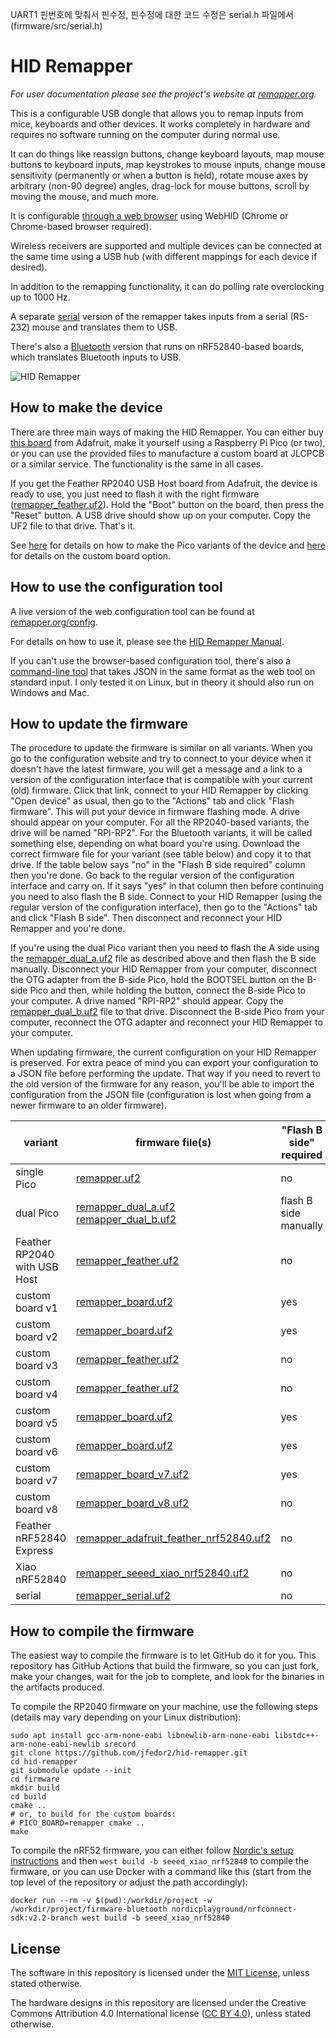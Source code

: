 UART1 핀번호에 맞춰서 핀수정, 핀수정에 대한 코드 수정은 serial.h 파일에서(firmware/src/serial.h)
# HID Remapper

_For user documentation please see the project's website at [remapper.org](https://www.remapper.org/)._

This is a configurable USB dongle that allows you to remap inputs from mice, keyboards and other devices. It works completely in hardware and requires no software running on the computer during normal use.

It can do things like reassign buttons, change keyboard layouts, map mouse buttons to keyboard inputs, map keystrokes to mouse inputs, change mouse sensitivity (permanently or when a button is held), rotate mouse axes by arbitrary (non-90 degree) angles, drag-lock for mouse buttons, scroll by moving the mouse, and much more.

It is configurable [through a web browser](https://www.remapper.org/config/) using WebHID (Chrome or Chrome-based browser required).

Wireless receivers are supported and multiple devices can be connected at the same time using a USB hub (with different mappings for each device if desired).

In addition to the remapping functionality, it can do polling rate overclocking up to 1000 Hz.

A separate [serial](SERIAL.md) version of the remapper takes inputs from a serial (RS-232) mouse and translates them to USB.

There's also a [Bluetooth](BLUETOOTH.md) version that runs on nRF52840-based boards, which translates Bluetooth inputs to USB.

![HID Remapper](images/remapper1.jpg)

## How to make the device

There are three main ways of making the HID Remapper. You can either buy [this board](https://www.adafruit.com/product/5723) from Adafruit, make it yourself using a Raspberry Pi Pico (or two), or you can use the provided files to manufacture a custom board at JLCPCB or a similar service. The functionality is the same in all cases.

If you get the Feather RP2040 USB Host board from Adafruit, the device is ready to use, you just need to flash it with the right firmware ([remapper\_feather.uf2](https://github.com/jfedor2/hid-remapper/releases/latest/download/remapper_feather.uf2)). Hold the "Boot" button on the board, then press the "Reset" button. A USB drive should show up on your computer. Copy the UF2 file to that drive. That's it.

See [here](HARDWARE.md) for details on how to make the Pico variants of the device and [here](custom-boards/) for details on the custom board option.

## How to use the configuration tool

A live version of the web configuration tool can be found at [remapper.org/config](https://www.remapper.org/config/).

For details on how to use it, please see the [HID Remapper Manual](https://www.remapper.org/manual/).

If you can't use the browser-based configuration tool, there's also a [command-line tool](config-tool) that takes JSON in the same format as the web tool on standard input. I only tested it on Linux, but in theory it should also run on Windows and Mac.

## How to update the firmware

The procedure to update the firmware is similar on all variants. When you go to the configuration website and try to connect to your device when it doesn't have the latest firmware, you will get a message and a link to a version of the configuration interface that is compatible with your current (old) firmware. Click that link, connect to your HID Remapper by clicking "Open device" as usual, then go to the "Actions" tab and click "Flash firmware". This will put your device in firmware flashing mode. A drive should appear on your computer. For all the RP2040-based variants, the drive will be named "RPI-RP2". For the Bluetooth variants, it will be called something else, depending on what board you're using. Download the correct firmware file for your variant (see table below) and copy it to that drive. If the table below says "no" in the "Flash B side required" column then you're done. Go back to the regular version of the configuration interface and carry on. If it says "yes" in that column then before continuing you need to also flash the B side. Connect to your HID Remapper (using the regular version of the configuration interface), then go to the "Actions" tab and click "Flash B side". Then disconnect and reconnect your HID Remapper and you're done.

If you're using the dual Pico variant then you need to flash the A side using the [remapper\_dual\_a.uf2](https://github.com/jfedor2/hid-remapper/releases/latest/download/remapper_dual_a.uf2) file as described above and then flash the B side manually. Disconnect your HID Remapper from your computer, disconnect the OTG adapter from the B-side Pico, hold the BOOTSEL button on the B-side Pico and then, while holding the button, connect the B-side Pico to your computer. A drive named "RPI-RP2" should appear. Copy the [remapper\_dual\_b.uf2](https://github.com/jfedor2/hid-remapper/releases/latest/download/remapper_dual_b.uf2) file to that drive. Disconnect the B-side Pico from your computer, reconnect the OTG adapter and reconnect your HID Remapper to your computer.

When updating firmware, the current configuration on your HID Remapper is preserved. For extra peace of mind you can export your configuration to a JSON file before performing the update. That way if you need to revert to the old version of the firmware for any reason, you'll be able to import the configuration from the JSON file (configuration is lost when going from a newer firmware to an older firmware).

variant | firmware file(s) | "Flash B side" required
------- | ---------------- | -----------------------
single Pico | [remapper.uf2](https://github.com/jfedor2/hid-remapper/releases/latest/download/remapper.uf2) | no
dual Pico | [remapper\_dual\_a.uf2](https://github.com/jfedor2/hid-remapper/releases/latest/download/remapper_dual_a.uf2)<br>[remapper\_dual\_b.uf2](https://github.com/jfedor2/hid-remapper/releases/latest/download/remapper_dual_b.uf2) | flash B side manually
Feather RP2040 with USB Host | [remapper\_feather.uf2](https://github.com/jfedor2/hid-remapper/releases/latest/download/remapper_feather.uf2) | no
custom board v1 | [remapper\_board.uf2](https://github.com/jfedor2/hid-remapper/releases/latest/download/remapper_board.uf2) | yes
custom board v2 | [remapper\_board.uf2](https://github.com/jfedor2/hid-remapper/releases/latest/download/remapper_board.uf2) | yes
custom board v3 | [remapper\_feather.uf2](https://github.com/jfedor2/hid-remapper/releases/latest/download/remapper_feather.uf2) | no
custom board v4 | [remapper\_feather.uf2](https://github.com/jfedor2/hid-remapper/releases/latest/download/remapper_feather.uf2) | no
custom board v5 | [remapper\_board.uf2](https://github.com/jfedor2/hid-remapper/releases/latest/download/remapper_board.uf2) | yes
custom board v6 | [remapper\_board.uf2](https://github.com/jfedor2/hid-remapper/releases/latest/download/remapper_board.uf2) | yes
custom board v7 | [remapper\_board\_v7.uf2](https://github.com/jfedor2/hid-remapper/releases/latest/download/remapper_board_v7.uf2) | yes
custom board v8 | [remapper\_board\_v8.uf2](https://github.com/jfedor2/hid-remapper/releases/latest/download/remapper_board_v8.uf2) | no
Feather nRF52840 Express | [remapper_adafruit_feather_nrf52840.uf2](https://github.com/jfedor2/hid-remapper/releases/latest/download/remapper_adafruit_feather_nrf52840.uf2) | no
Xiao nRF52840 | [remapper_seeed_xiao_nrf52840.uf2](https://github.com/jfedor2/hid-remapper/releases/latest/download/remapper_seeed_xiao_nrf52840.uf2) | no
serial | [remapper_serial.uf2](https://github.com/jfedor2/hid-remapper/releases/latest/download/remapper_serial.uf2) | no

## How to compile the firmware

The easiest way to compile the firmware is to let GitHub do it for you. This repository has GitHub Actions that build the firmware, so you can just fork, make your changes, wait for the job to complete, and look for the binaries in the artifacts produced.

To compile the RP2040 firmware on your machine, use the following steps (details may vary depending on your Linux distribution):

```
sudo apt install gcc-arm-none-eabi libnewlib-arm-none-eabi libstdc++-arm-none-eabi-newlib srecord
git clone https://github.com/jfedor2/hid-remapper.git
cd hid-remapper
git submodule update --init
cd firmware
mkdir build
cd build
cmake ..
# or, to build for the custom boards:
# PICO_BOARD=remapper cmake ..
make
```

To compile the nRF52 firmware, you can either follow [Nordic's setup instructions](https://docs.nordicsemi.com/bundle/ncs-latest/page/nrf/installation.html) and then `west build -b seeed_xiao_nrf52840` to compile the firmware, or you can use Docker with a command like this (start from the top level of the repository or adjust the path accordingly):

```
docker run --rm -v $(pwd):/workdir/project -w /workdir/project/firmware-bluetooth nordicplayground/nrfconnect-sdk:v2.2-branch west build -b seeed_xiao_nrf52840
```

## License

The software in this repository is licensed under the [MIT License](LICENSE), unless stated otherwise.

The hardware designs in this repository are licensed under the Creative Commons Attribution 4.0 International license ([CC BY 4.0](https://creativecommons.org/licenses/by/4.0/)), unless stated otherwise.
